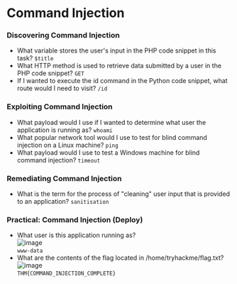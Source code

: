 # Command Injection

### Discovering Command Injection
- What variable stores the user's input in the PHP code snippet in this task? `$title`
- What HTTP method is used to retrieve data submitted by a user in the PHP code snippet? `GET`
- If I wanted to execute the id command in the Python code snippet, what route would I need to visit? `/id`

### Exploiting Command Injection
- What payload would I use if I wanted to determine what user the application is running as? `whoami`
- What popular network tool would I use to test for blind command injection on a Linux machine? `ping`
- What payload would I use to test a Windows machine for blind command injection? `timeout`

### Remediating Command Injection
- What is the term for the process of "cleaning" user input that is provided to an application? `sanitisation`

### Practical: Command Injection (Deploy)
- What user is this application running as? <br />
![image](https://github.com/user-attachments/assets/16d66c80-ab70-4dd6-b5cd-fc8d5b58a570)<br />
`www-data`
- What are the contents of the flag located in /home/tryhackme/flag.txt? <br />
![image](https://github.com/user-attachments/assets/8d92eae9-5e66-48f2-8ce5-0936b948b82c) <br />
`THM{COMMAND_INJECTION_COMPLETE}`
